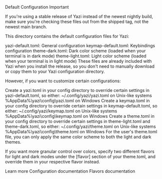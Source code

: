 Default Configuration
Important

If you're using a stable release of Yazi instead of the newest nightly build, make sure you're checking these files out from the shipped tag, not the newest main branch.

This directory contains the default configuration files for Yazi:

yazi-default.toml: General configuration
keymap-default.toml: Keybindings configuration
theme-dark.toml: Dark color scheme (loaded when your terminal is in dark mode)
theme-light.toml: Light color scheme (loaded when your terminal is in light mode)
These files are already included with Yazi when you install the release, so you don't need to manually download or copy them to your Yazi configuration directory.

However, if you want to customize certain configurations:

Create a yazi.toml in your config directory to override certain settings in yazi-default.toml, so either:
~/.config/yazi/yazi.toml on Unix-like systems
%AppData%\yazi\config\yazi.toml on Windows
Create a keymap.toml in your config directory to override certain settings in keymap-default.toml, so either:
~/.config/yazi/keymap.toml on Unix-like systems
%AppData%\yazi\config\keymap.toml on Windows
Create a theme.toml in your config directory to override certain settings in theme-light.toml and theme-dark.toml, so either:
~/.config/yazi/theme.toml on Unix-like systems
%AppData%\yazi\config\theme.toml on Windows
For the user's theme.toml file, you can only apply the same color scheme to both the light and dark themes.

If you want more granular control over colors, specify two different flavors for light and dark modes under the [flavor] section of your theme.toml, and override them in your respective flavor instead.

Learn more
Configuration documentation
Flavors documentation
